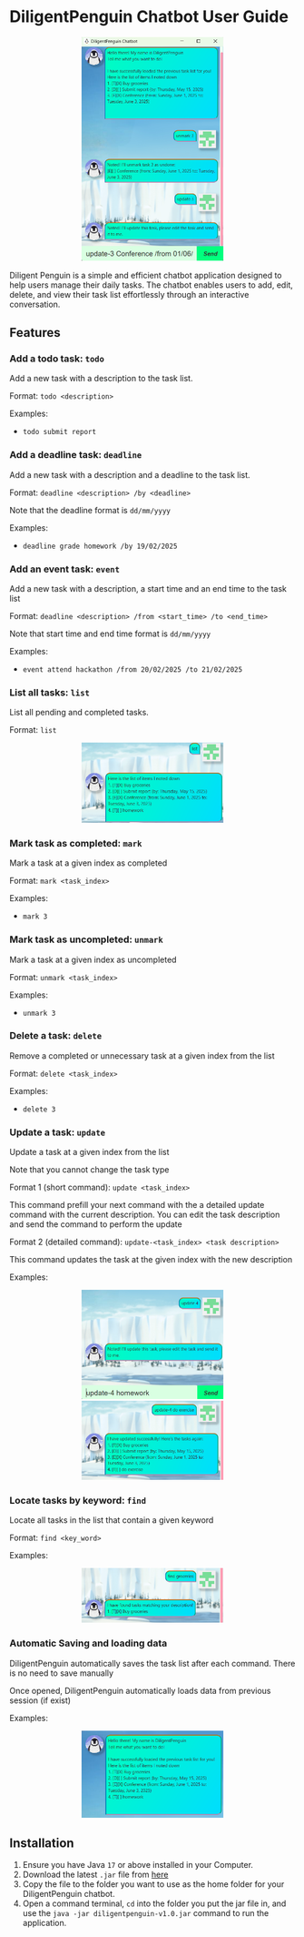 # DiligentPenguin Chatbot User Guide
<div style="text-align: center;">
<img src=Ui.png alt="A screenshot of the project GUI" width="250">
</div>

Diligent Penguin is a simple and efficient chatbot application designed to 
help users manage their daily tasks. 
The chatbot enables users to add, edit, delete, and view their task list effortlessly through an interactive conversation.

## Features
### Add a todo task: `todo`
Add a new task with a description to the task list.

Format: `todo <description>`

Examples:

- `todo submit report`

### Add a deadline task: `deadline`
Add a new task with a description and a deadline to the task list.

Format: `deadline <description> /by <deadline>`

Note that the deadline format is `dd/mm/yyyy`

Examples:

- `deadline grade homework /by 19/02/2025`

### Add an event task: `event`
Add a new task with a description, a start time and an end time to the task list

Format: `deadline <description> /from <start_time> /to <end_time>`

Note that start time and end time format is `dd/mm/yyyy`

Examples:

- `event attend hackathon /from 20/02/2025 /to 21/02/2025`

### List all tasks: `list`
List all pending and completed tasks.

Format: `list`

<div style="text-align: center;">
<img src=listExample.png alt="A screenshot example for list" width="250">
</div>

### Mark task as completed: `mark`
Mark a task at a given index as completed

Format: `mark <task_index>`

Examples:

- `mark 3`

### Mark task as uncompleted: `unmark`
Mark a task at a given index as uncompleted

Format: `unmark <task_index>`

Examples:

- `unmark 3`

### Delete a task: `delete`
Remove a completed or unnecessary task at a given index from the list

Format: `delete <task_index>`

Examples:

- `delete 3`

### Update a task: `update`
Update a task at a given index from the list

Note that you cannot change the task type

Format 1 (short command): `update <task_index>`

This command prefill your next command with the a detailed update command with the current description. 
You can edit the task description and send the command to perform the update

Format 2 (detailed command): `update-<task_index> <task description>`

This command updates the task at the given index with the new description

Examples:

<div style="text-align: center;">
<img src=updateExample.png alt="A screenshot for update short command" width="250">
</div>

<div style="text-align: center;">
<img src=updateExample2.png alt="A screenshot for update long command" width="250">
</div>

### Locate tasks by keyword: `find`
Locate all tasks in the list that contain a given keyword

Format: `find <key_word>`

Examples:

<div style="text-align: center;">
<img src="findExample.png" alt="A screenshot for find command" width="250">
</div>

### Automatic Saving and loading data
DiligentPenguin automatically saves the task list after each command. There is no need to save manually

Once opened, DiligentPenguin automatically loads data from previous session (if exist)

Examples:

<div style="text-align: center;">
<img src="saveAndLoadExample.png" alt="A screenshot for save and load" width="250">
</div>

## Installation
1. Ensure you have Java `17` or above installed in your Computer.
2. Download the latest `.jar` file from [here](https://github.com/DiligentPenguinn/ip/releases/tag/A-Release)
3. Copy the file to the folder you want to use as the home folder for your DiligentPenguin chatbot.
4. Open a command terminal, `cd` into the folder you put the jar file in, and use the `java -jar diligentpenguin-v1.0.jar` 
command to run the application.